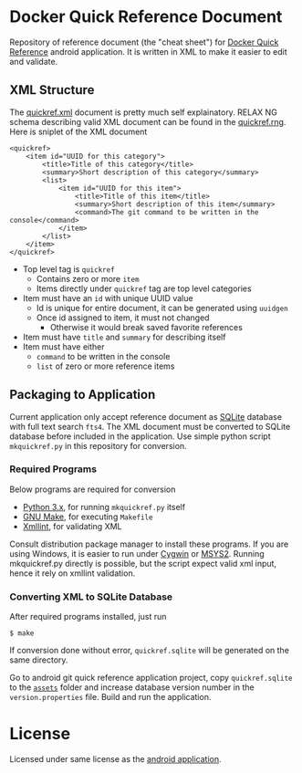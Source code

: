 
# Docker Quick Reference Document

Repository of reference document (the "cheat sheet") for
[Docker Quick Reference](https://github.com/BenAkor/quickref)
android application.
It is written in XML to make it easier to edit and validate.

## XML Structure

The [quickref.xml](quickref.xml) document is pretty
much self explainatory. RELAX NG schema describing valid
XML document can be found in the [quickref.rng](quickref.rng).
Here is sniplet of the XML document

    <quickref>
        <item id="UUID for this category">
            <title>Title of this category</title>
            <summary>Short description of this category</summary>
            <list>
                <item id="UUID for this item">
                    <title>Title of this item</title>
                    <summary>Short description of this item</summary>
                    <command>The git command to be written in the console</command>
                </item>
            </list>
        </item>
    </quickref>


- Top level tag is `quickref`
    - Contains zero or more `item`
    - Items directly under `quickref` tag are top level categories
- Item must have an `id` with unique UUID value
    - Id is unique for entire document, it can be generated using `uuidgen`
    - Once id assigned to item, it must not changed
        - Otherwise it would break saved favorite references
- Item must have `title` and `summary` for describing itself
- Item must have either
    - `command` to be written in the console
    - `list` of zero or more reference items


## Packaging to Application

Current application only accept reference document as
[SQLite](http://sqlite.org/) database with full text search `fts4`.
The XML document must be converted to SQLite database
before included in the application. Use simple python
script `mkquickref.py` in this repository for conversion.

### Required Programs

Below programs are required for conversion

- [Python 3.x](http://python.org/), for running `mkquickref.py` itself
- [GNU Make](https://www.gnu.org/software/make/), for executing `Makefile`
- [Xmllint](http://xmlsoft.org/), for validating XML

Consult distribution package manager to install
these programs. If you are using Windows,
it is easier to run under [Cygwin](http://cygwin.com/)
or [MSYS2](http://msys2.github.io/).
Running mkquickref.py directly is possible, but the script expect
valid xml input, hence it rely on xmllint validation.

### Converting XML to SQLite Database

After required programs installed, just run

    $ make

If conversion done without error, `quickref.sqlite` will be
generated on the same directory.

Go to android git quick reference application project,
copy `quickref.sqlite` to the
[`assets`](https://github.com/Benakor/quickref/tree/master/app/src/main/assets)
folder and increase database version number in the `version.properties` file.
Build and run the application.

# License

Licensed under same license as the
[android application](https://github.com/BenAkor/quickref).
